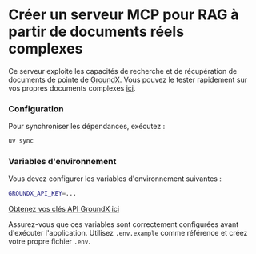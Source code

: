 # Créer un serveur MCP pour RAG à partir de documents réels complexes
Ce serveur exploite les capacités de recherche et de récupération de documents de pointe de [GroundX](https://eyelevel.ai/).
Vous pouvez le tester rapidement sur vos propres documents complexes [ici](https://eyelevel.ai/).
### Configuration
Pour synchroniser les dépendances, exécutez :
```sh
uv sync
```
### Variables d'environnement
Vous devez configurer les variables d'environnement suivantes :
```sh
GROUNDX_API_KEY=...
```
[Obtenez vos clés API GroundX ici](https://eyelevel.ai/)

Assurez-vous que ces variables sont correctement configurées avant d'exécuter l'application. Utilisez `.env.example` comme référence et créez votre propre fichier `.env`.

